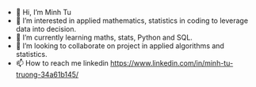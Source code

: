 - 👋 Hi, I’m Minh Tu
- 👀 I’m interested in applied mathematics, statistics in coding to leverage data into decision.
- 🌱 I’m currently learning maths, stats, Python and SQL.
- 💞️ I’m looking to collaborate on project in applied algorithms and statistics.
- 📫 How to reach me linkedin https://www.linkedin.com/in/minh-tu-truong-34a61b145/

<!---
minhtutruong712/minhtutruong712 is a ✨ special ✨ repository because its `README.md` (this file) appears on your GitHub profile.
You can click the Preview link to take a look at your changes.
--->
